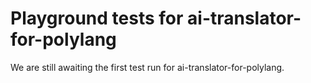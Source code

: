 # Playground tests for ai-translator-for-polylang
We are still awaiting the first test run for ai-translator-for-polylang.
